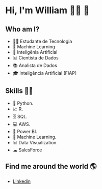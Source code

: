  # **Hi, I'm William** 👩‍💻 👋 

## Who am I? 

- 👩‍💻 Estudante de Tecnologia
- 🤖 Machine Learning
- 🧠 Inteligênia Artificial
- 📊 Cientista de Dados
- 📚 Analista de Dados
- 🎓 Inteligência Artificial (FIAP)

## Skills 👩‍💻

* 🐍 Python.
* 📈 R.
* 🗄 SQL.
* 💻 AWS.
* 🧮 Power BI.
* 🔮 Machine Learning. 
* 📊 Data Visualization.
* ☁ SalesForce


## Find me around the world :earth_americas:

*  [Linkedin]( www.linkedin.com/in/william-furquim-b2734a1b2)



<!---
William-Furquim/William-Furquim is a ✨ special ✨ repository because its `README.md` (this file) appears on your GitHub profile.
You can click the Preview link to take a look at your changes.
--->
